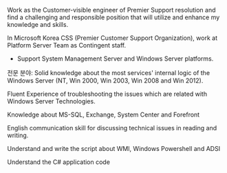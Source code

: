 
Work as the Customer-visible engineer of Premier Support resolution and find a challenging and responsible position that will utilize and enhance my knowledge and skills.

In Microsoft Korea CSS (Premier Customer Support Organization), work at Platform Server Team as Contingent staff. 
- Support System Management Server and Windows Server platforms.

전문 분야: Solid knowledge about the most services' internal logic of the Windows Server (NT, Win 2000, Win 2003, Win 2008 and Win 2012). 

Fluent Experience of troubleshooting the issues which are related with Windows Server Technologies. 

Knowledge about MS-SQL, Exchange, System Center  and Forefront

English communication skill for discussing technical issues in reading and writing. 

Understand and write the script about WMI, Windows Powershell and ADSI

Understand the C# application code